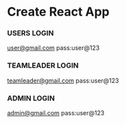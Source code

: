 # Create React App

### USERS LOGIN

user@gmail.com
pass:user@123

### TEAMLEADER LOGIN

teamleader@gmail.com
pass:user@123

### ADMIN LOGIN

admin@gmail.com
pass:user@123
